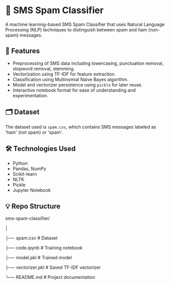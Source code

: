 # 📱 SMS Spam Classifier

A machine learning-based SMS Spam Classifier that uses Natural Language Processing (NLP) techniques to distinguish between spam and ham (non-spam) messages.

## 🚀 Features

- Preprocessing of SMS data including lowercasing, punctuation removal, stopword removal, stemming.
- Vectorization using TF-IDF for feature extraction.
- Classification using Multinomial Naive Bayes algorithm.
- Model and vectorizer persistence using `pickle` for later reuse.
- Interactive notebook format for ease of understanding and experimentation.

## 🗂️ Dataset

The dataset used is `spam.csv`, which contains SMS messages labeled as 'ham' (not spam) or 'spam'.

## 🛠️ Technologies Used

- Python
- Pandas, NumPy
- Scikit-learn
- NLTK
- Pickle
- Jupyter Notebook

## 💡 Repo Structure

sms-spam-classifier/

│

├── spam.csv                 # Dataset

├── code.ipynb               # Training notebook

├── model.pkl                # Trained model

├── vectorizer.pkl           # Saved TF-IDF vectorizer

└── README.md                # Project documentation
